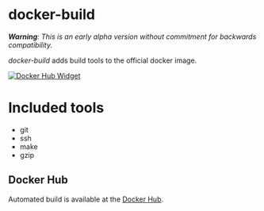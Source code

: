 # docker-build
*__Warning__: This is an early alpha version without commitment for backwards compatibility.*

_docker-build_ adds build tools to the official docker image.

[![Docker Hub Widget]][Docker Hub]

[Docker Hub]: https://hub.docker.com/r/wikiwi/docker-build
[Docker Hub Widget]: https://img.shields.io/docker/pulls/wikiwi/docker-build.svg

# Included tools
- git
- ssh
- make
- gzip

## Docker Hub
Automated build is available at the [Docker Hub](https://hub.docker.com/r/wikiwi/docker-build).

